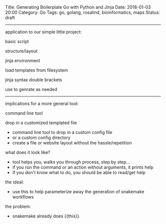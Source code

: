 Title: Generating Boilerplate Go with Python and Jinja
Date: 2018-01-03 20:00
Category: Go
Tags: go, golang, rosalind, bioinformatics, maps
Status: draft

----

application to our simple little project:

basic script

structure/layout

jinja environment

load templates from filesystem

jinja syntax double brackets

use to genrate as needed

-----

implications for a more general tool:

command line tool

drop in a customized templated file

- command line tool to drop in a custom config file
- or a custom config directory
- create a file or website layout without the hassle/repetition


what does it look like?

- tool helps you, walks you through process, step by step...
- if you run the command or an action without arguments, it prints help
- if you don't know what to do, you should be able to read/get help

the ideal:

- use this to help parameterize away the generation of snakemake workflows

the problem:

- snakemake already does {{this}}.











